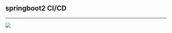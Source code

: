 ## springboot2 CI/CD

<hr>
<img src=https://cdn.pixabay.com/photo/2025/10/02/15/18/sheikh-zayed-grand-mosque-9868660_1280.jpg>

